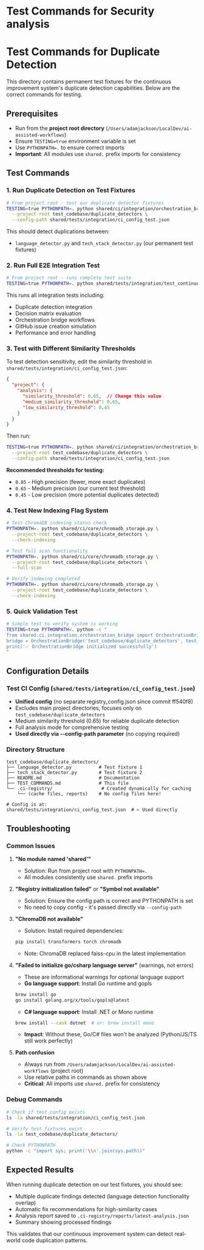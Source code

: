 # Test Commands for Security analysis



# Test Commands for Duplicate Detection

This directory contains permanent test fixtures for the continuous improvement system's duplicate detection capabilities. Below are the correct commands for testing.

## Prerequisites

- Run from the **project root directory** (`/Users/adamjackson/LocalDev/ai-assisted-workflows`)
- Ensure `TESTING=true` environment variable is set
- Use `PYTHONPATH=.` to ensure correct imports
- **Important**: All modules use `shared.` prefix imports for consistency

## Test Commands

### 1. Run Duplicate Detection on Test Fixtures

```bash
# From project root - test our duplicate detector fixtures
TESTING=true PYTHONPATH=. python shared/ci/integration/orchestration_bridge.py \
  --project-root test_codebase/duplicate_detectors \
  --config-path shared/tests/integration/ci_config_test.json
```

This should detect duplications between:
- `language_detector.py` and `tech_stack_detector.py` (our permanent test fixtures)

### 2. Run Full E2E Integration Test

```bash
# From project root - runs complete test suite
TESTING=true PYTHONPATH=. python shared/tests/integration/test_continuous_improvement_e2e.py
```

This runs all integration tests including:
- Duplicate detection integration
- Decision matrix evaluation
- Orchestration bridge workflows
- GitHub issue creation simulation
- Performance and error handling

### 3. Test with Different Similarity Thresholds

To test detection sensitivity, edit the similarity threshold in `shared/tests/integration/ci_config_test.json`:

```json
{
  "project": {
    "analysis": {
      "similarity_threshold": 0.65,  // Change this value
      "medium_similarity_threshold": 0.65,
      "low_similarity_threshold": 0.45
    }
  }
}
```

Then run:
```bash
TESTING=true PYTHONPATH=. python shared/ci/integration/orchestration_bridge.py \
  --project-root test_codebase/duplicate_detectors \
  --config-path shared/tests/integration/ci_config_test.json
```

**Recommended thresholds for testing:**
- `0.85` - High precision (fewer, more exact duplicates)
- `0.65` - Medium precision (our current test threshold)
- `0.45` - Low precision (more potential duplicates detected)

### 4. Test New Indexing Flag System

```bash
# Test ChromaDB indexing status check
PYTHONPATH=. python shared/ci/core/chromadb_storage.py \
  --project-root test_codebase/duplicate_detectors \
  --check-indexing

# Test full scan functionality
PYTHONPATH=. python shared/ci/core/chromadb_storage.py \
  --project-root test_codebase/duplicate_detectors \
  --full-scan

# Verify indexing completed
PYTHONPATH=. python shared/ci/core/chromadb_storage.py \
  --project-root test_codebase/duplicate_detectors \
  --check-indexing
```

### 5. Quick Validation Test

```bash
# Simple test to verify system is working
TESTING=true PYTHONPATH=. python -c "
from shared.ci.integration.orchestration_bridge import OrchestrationBridge
bridge = OrchestrationBridge('test_codebase/duplicate_detectors', test_mode=True, config_path='shared/tests/integration/ci_config_test.json')
print('✅ OrchestrationBridge initialized successfully')
"
```

## Configuration Details

### Test CI Config (`shared/tests/integration/ci_config_test.json`)
- **Unified config** (no separate registry_config.json since commit ff540f8)
- Excludes main project directories, focuses only on `test_codebase/duplicate_detectors`
- Medium similarity threshold (0.65) for reliable duplicate detection
- Full analysis mode for comprehensive testing
- **Used directly via --config-path parameter** (no copying required)

### Directory Structure
```
test_codebase/duplicate_detectors/
├── language_detector.py          # Test fixture 1
├── tech_stack_detector.py        # Test fixture 2
├── README.md                     # Documentation
├── TEST_COMMANDS.md              # This file
└── .ci-registry/                  # Created dynamically for caching
    └── (cache files, reports)    # No config files here!

# Config is at:
shared/tests/integration/ci_config_test.json  # ← Used directly
```

## Troubleshooting

### Common Issues

1. **"No module named 'shared'"**
   - Solution: Run from project root with `PYTHONPATH=.`
   - All modules consistently use `shared.` prefix imports

2. **"Registry initialization failed"** or **"Symbol not available"**
   - Solution: Ensure the config path is correct and PYTHONPATH is set
   - No need to copy config - it's passed directly via `--config-path`

3. **"ChromaDB not available"**
   - Solution: Install required dependencies:
   ```bash
   pip install transformers torch chromadb
   ```
   - Note: ChromaDB replaced faiss-cpu in the latest implementation

4. **"Failed to initialize go/csharp language server"** (warnings, not errors)
   - These are informational warnings for optional language support
   - **Go language support**: Install Go runtime and gopls
   ```bash
   brew install go
   go install golang.org/x/tools/gopls@latest
   ```
   - **C# language support**: Install .NET or Mono runtime
   ```bash
   brew install --cask dotnet  # or: brew install mono
   ```
   - **Impact**: Without these, Go/C# files won't be analyzed (Python/JS/TS still work perfectly)

5. **Path confusion**
   - Always run from `/Users/adamjackson/LocalDev/ai-assisted-workflows` (project root)
   - Use relative paths in commands as shown above
   - **Critical**: All imports use `shared.` prefix for consistency

### Debug Commands

```bash
# Check if test config exists
ls -la shared/tests/integration/ci_config_test.json

# Verify test fixtures exist
ls -la test_codebase/duplicate_detectors/

# Check PYTHONPATH
python -c "import sys; print('\\n'.join(sys.path))"
```

## Expected Results

When running duplicate detection on our test fixtures, you should see:
- Multiple duplicate findings detected (language detection functionality overlap)
- Automatic fix recommendations for high-similarity cases
- Analysis report saved to `.ci-registry/reports/latest-analysis.json`
- Summary showing processed findings

This validates that our continuous improvement system can detect real-world code duplication patterns.
